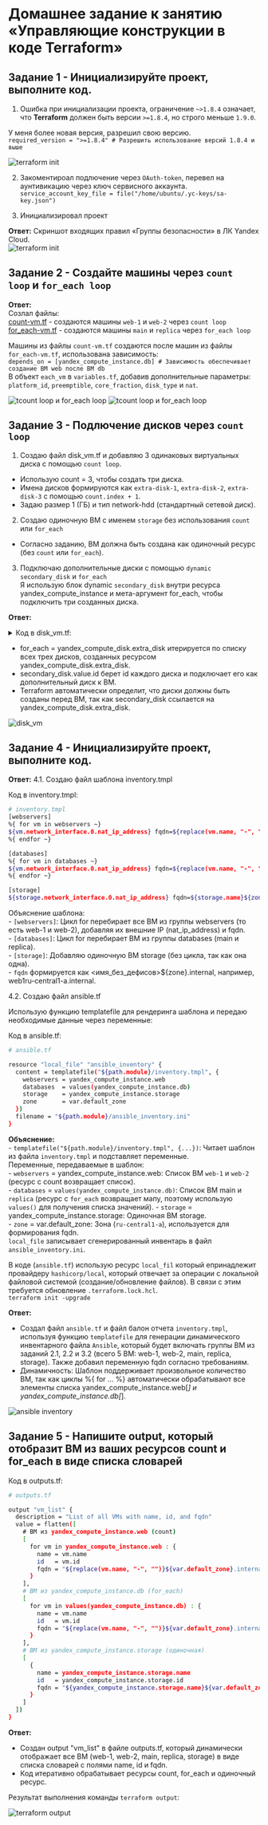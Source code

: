 # Домашнее задание к занятию «Управляющие конструкции в коде Terraform»

## Задание 1 - Инициализируйте проект, выполните код.  

1. Ошибка при инициализации проекта, ограничение `~>1.8.4` означает, что **Terraform** должен быть версии `>=1.8.4`, но строго меньше `1.9.0`.   

У меня более новая версия, разрешил свою версию.  
`required_version = ">=1.8.4" # Разрешить использование версий 1.8.4 и выше` 

![terraform init](img/ter_ver.png)  

2. Закоментироал подлючение через `OAuth-token`, перевел на аунтивикацию через ключ сервисного аккаунта.  
`service_account_key_file = file("/home/ubuntu/.yc-keys/sa-key.json")`  

3. Инициализировал проект  

**Ответ:**
Скриншот входящих правил «Группы безопасности» в ЛК Yandex Cloud.  
![terraform init](img/ter_init.png)

## Задание 2 - Создайте машины через `count loop` и `for_each loop`

**Ответ:**  
Созлал файлы:  
[count-vm.tf](src/count-vm.tf) - создаются машины `web-1` и `web-2` через `count loop`  
[for_each-vm.tf](src/for_each-vm.tf) - создаются машины `main` и `replica` через `for_each loop`  

Машины из файлы `count-vm.tf` создаются после машин из файлы `for_each-vm.tf`, использована зависимость:  
`depends_on = [yandex_compute_instance.db] # Зависимость обеспечивает создание ВМ web после ВМ db`  
В объект `each_vm` в `variables.tf`, добавив дополнительные параметры: `platform_id`, `preemptible`, `core_fraction`, `disk_type` и `nat`.  

![tcount loop и for_each loop](img/for_each_count.png)
![tcount loop и for_each loop](img/for_each_count2.png)

## Задание 3 - Подлючение дисков через `count loop`  

1. Создаю файл disk_vm.tf и добавляю 3 одинаковых виртуальных диска с помощью `count loop`.  

- Использую count = 3, чтобы создать три диска.  
- Имена дисков формируются как `extra-disk-1`, `extra-disk-2`, `extra-disk-3` с помощью `count.index + 1`.  
- Задаю размер 1 (ГБ) и тип network-hdd (стандартный сетевой диск).  

2. Создаю одиночную ВМ с именем `storage` без использования `count` или `for_each`   
- Согласно заданию, ВМ должна быть создана как одиночный ресурс (без `count` или `for_each`).  

3. Подключаю дополнительные диски с помощью `dynamic secondary_disk` и `for_each`  
Я использую блок dynamic `secondary_disk` внутри ресурса yandex_compute_instance и мета-аргумент for_each, чтобы подключить три созданных диска.  

**Ответ:**
<details>  
<summary>Код в disk_vm.tf:</summary>  

```sh
# disk_vm.tf
resource "yandex_compute_disk" "extra_disk" {
  count = 3

  name     = "extra-disk-${count.index + 1}" # Имена: extra-disk-1, extra-disk-2, extra-disk-3
  size     = 1                               # Размер 1 ГБ
  type     = "network-hdd"                   # Тип диска
  zone     = var.default_zone                # Зона совпадает с зоной ВМ
}

resource "yandex_compute_instance" "storage" {
  name        = "storage"
  platform_id = "standard-v1"
  zone        = var.default_zone

  resources {
    cores  = 2
    memory = 2
    core_fraction = 20
  }

  boot_disk {
    initialize_params {
      image_id = data.yandex_compute_image.os_image.id
    }
  }
  
  scheduling_policy {
    preemptible = true  # Использую preemptible
  }

  network_interface {
    subnet_id          = yandex_vpc_subnet.develop.id
    nat                = true
    security_group_ids = [yandex_vpc_security_group.example.id]
  }

  dynamic "secondary_disk" {
    for_each = yandex_compute_disk.extra_disk

    content {
      disk_id = secondary_disk.value.id
    }
  }

  metadata = local.full_metadata
}
``` 
</details>

- for_each = yandex_compute_disk.extra_disk итерируется по списку всех трех дисков, созданных ресурсом yandex_compute_disk.extra_disk.
- secondary_disk.value.id берет id каждого диска и подключает его как дополнительный диск к ВМ.
- Terraform автоматически определит, что диски должны быть созданы перед ВМ, так как secondary_disk ссылается на yandex_compute_disk.extra_disk.  

![disk_vm](img/disk_vm.png)

## Задание 4 - Инициализируйте проект, выполните код.

**Ответ:**
4.1. Создаю файл шаблона inventory.tmpl

<summary>Код в inventory.tmpl:</summary>  

```sh
# inventory.tmpl
[webservers]
%{ for vm in webservers ~}
${vm.network_interface.0.nat_ip_address} fqdn=${replace(vm.name, "-", "")}${zone}.internal
%{ endfor ~}

[databases]
%{ for vm in databases ~}
${vm.network_interface.0.nat_ip_address} fqdn=${replace(vm.name, "-", "")}${zone}.internal
%{ endfor ~}

[storage]
${storage.network_interface.0.nat_ip_address} fqdn=${storage.name}${zone}.internal
``` 
</details>

Объяснение шаблона:  
    - `[webservers]`: Цикл for перебирает все ВМ из группы webservers (то есть web-1 и web-2), добавляя их внешние IP (nat_ip_address) и fqdn.   
    - `[databases]`: Цикл for перебирает ВМ из группы databases (main и replica).  
    - `[storage]`: Добавляю одиночную ВМ storage (без цикла, так как она одна).  
    - `fqdn` формируется как <имя_без_дефисов>${zone}.internal, например, web1ru-central1-a.internal.  

4.2. Создаю файл ansible.tf

Использую функцию templatefile для рендеринга шаблона и передаю необходимые данные через переменные:

<summary>Код в ansible.tf:</summary>  

```sh
# ansible.tf

resource "local_file" "ansible_inventory" {
  content = templatefile("${path.module}/inventory.tmpl", {
    webservers = yandex_compute_instance.web
    databases  = values(yandex_compute_instance.db)
    storage    = yandex_compute_instance.storage
    zone       = var.default_zone
  })
  filename = "${path.module}/ansible_inventory.ini"
}
``` 
</details>

**Объяснение:**  
    - `templatefile("${path.module}/inventory.tmpl", {...})`: Читает шаблон из файла `inventory.tmpl`  и подставляет переменные.   
    Переменные, передаваемые в шаблон:  
        - `webservers` = yandex_compute_instance.web: Список ВМ `web-1` и `web-2` (ресурс с count возвращает список).  
        - `databases` = `values(yandex_compute_instance.db)`: Список ВМ main и `replica` (ресурс с `for_each` возвращает мапу, поэтому использую `values()` для получения списка значений).
        - `storage` = yandex_compute_instance.storage: Одиночная ВМ storage.  
        - `zone` = var.default_zone: Зона (`ru-central1-a`), используется для формирования fqdn.  
    `local_file` записывает сгенерированный инвентарь в файл `ansible_inventory.ini`.  

В коде (`ansible.tf`) использую ресурс `local_fil` который eпринадлежит провайдеру `hashicorp/local`, который отвечает за операции с локальной файловой системой (создание/обновление файлов). В связи с этим требуется обновление `.terraform.lock.hcl`.  
`terraform init -upgrade`

**Ответ:**

- Создал файл `ansible.tf` и файл балон отчета `inventory.tmpl`, используя функцию `templatefile` для генерации динамического инвентарного файла `Ansible`, который будет включать группы ВМ из заданий 2.1, 2.2 и 3.2 (всего 5 ВМ: web-1, web-2, main, replica, storage). Также добавил переменную fqdn согласно требованиям.  
- Динамичность: Шаблон поддерживает произвольное количество ВМ, так как циклы %{ for ... %} автоматически обрабатывают все элементы списка yandex_compute_instance.web[*] и yandex_compute_instance.db[*].  

![ansible inventory](img/ansible_inventory.png)


## Задание 5 - Напишите output, который отобразит ВМ из ваших ресурсов count и for_each в виде списка словарей

<summary>Код в outputs.tf:</summary>  

```sh
# outputs.tf

output "vm_list" {
  description = "List of all VMs with name, id, and fqdn"
  value = flatten([
    # ВМ из yandex_compute_instance.web (count)
    [
      for vm in yandex_compute_instance.web : {
        name = vm.name
        id   = vm.id
        fqdn = "${replace(vm.name, "-", "")}${var.default_zone}.internal"
      }
    ],
    # ВМ из yandex_compute_instance.db (for_each)
    [
      for vm in values(yandex_compute_instance.db) : {
        name = vm.name
        id   = vm.id
        fqdn = "${replace(vm.name, "-", "")}${var.default_zone}.internal"
      }
    ],
    # ВМ из yandex_compute_instance.storage (одиночная)
    [
      {
        name = yandex_compute_instance.storage.name
        id   = yandex_compute_instance.storage.id
        fqdn = "${yandex_compute_instance.storage.name}${var.default_zone}.internal"
      }
    ]
  ])
}

``` 
</details>

**Ответ:**

- Создан output "vm_list" в файле outputs.tf, который динамически отображает все ВМ (web-1, web-2, main, replica, storage) в виде списка словарей с полями name, id и fqdn.  
- Код итеративно обрабатывает ресурсы count, for_each и одиночный ресурс.  

Результат выполнения команды `terraform output`:  

![terraform output](img/terraform_output2.png)